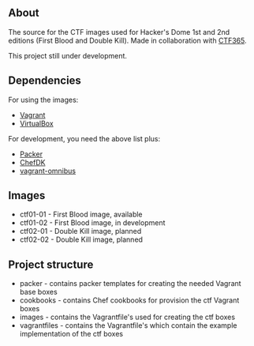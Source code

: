 ## About

The source for the CTF images used for Hacker's Dome 1st and 2nd editions (First Blood and Double Kill). Made in collaboration with [CTF365](https://ctf365.com).

This project still under development.

## Dependencies

For using the images:

 * [Vagrant](https://www.vagrantup.com)
 * [VirtualBox](https://www.virtualbox.org)

For development, you need the above list plus:

 * [Packer](https://packer.io)
 * [ChefDK](https://downloads.chef.io/chef-dk)
 * [vagrant-omnibus](https://github.com/chef/vagrant-omnibus)

## Images

 * ctf01-01 - First Blood image, available
 * ctf01-02 - First Blood image, in development
 * ctf02-01 - Double Kill image, planned
 * ctf02-02 - Double Kill image, planned

## Project structure

 * packer - contains packer templates for creating the needed Vagrant base boxes
 * cookbooks - contains Chef cookbooks for provision the ctf Vagrant boxes
 * images - contains the Vagrantfile's used for creating the ctf boxes
 * vagrantfiles - contains the Vagrantfile's which contain the example implementation of the ctf boxes

